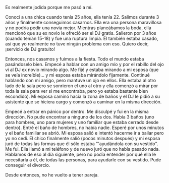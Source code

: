 Es realmente jodida porque me pasó a mí.

Conocí a una chica cuando tenía 25 años, ella tenía 22.
Salimos durante 3 años y finalmente conseguimos casarnos. 
Ella era una persona maravillosa y no podría pedir una novia mejor.
Mientras planeábamos la boda, ella mencionó que su ex 
novio le ofreció ser el DJ gratis. Salieron por 3 años (cuando tenían 15-18) 
y fue una ruptura limpia. Él también estaba casado, así que yo realmente no 
tuve ningún problema con eso. Quiero decir, ¡servicio de DJ gratuito!

Entonces, nos casamos y fuimos a la fiesta. Todo el mundo estaba 
pasándoselo bien. Empecé a hablar con un amigo mío y por el rabillo 
del ojo vi al DJ ex novio mirando algo. Me fijé y estaba mirando 
a mi esposa (que se veía increíble)… y mi esposa estaba mirándolo 
fijamente. Continué hablando con mi amigo, pero mantuve un ojo en ellos. 
Ella estaba al otro lado de la sala pero se sonrieron el uno al otro 
y ella comenzó a mirar por toda la sala para ver si me encontraba, 
pero yo estaba bastante bien escondido). Mi esposa caminó hacia la 
zona de baños y el DJ le pidió a su asistente que se hiciera cargo 
y comenzó a caminar en la misma dirección.

Empecé a entrar en pánico por dentro. Me disculpé y fui en la misma 
dirección. No pude encontrar a ninguno de los dos. Había 3 baños 
(uno para hombres, uno para mujeres y uno familiar que estaba cerrado desde dentro). 
Entré el baño de hombres, no había nadie. Esperé por unos minutos y el baño 
familiar se abrió. Mi esposa salió e intentó hacerme ir a bailar pero yo no cedí. 
El chico finalmente salió (pocos minutos después) y mi esposa juró de todas las 
formas que él sólo estaba "'ayudándola con su vestido". Me fui. Ella llamó a mi 
teléfono y de nuevo juró que no había pasado nada. Hablamos de eso al día siguiente, 
pero no podía entender por qué ella le necesitaría a él, de todas las personas, para 
ayudarle con su vestido. Pude conseguir el divorcio.

Desde entonces, no he vuelto a tener pareja.
